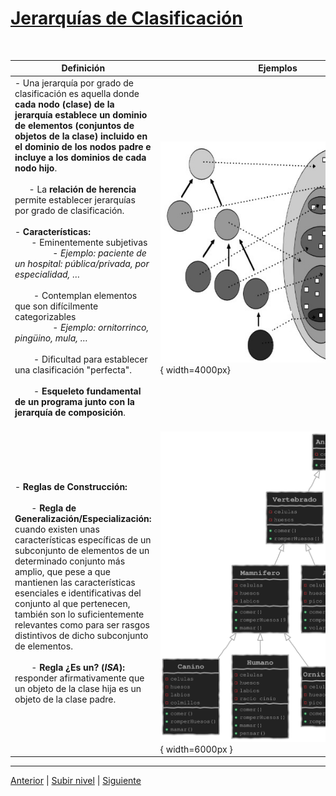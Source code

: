 # [Jerarquías de Clasificación](README.md)




<br> 

| **Definición** | **Ejemplos** |
| --- | --- |
| - Una jerarquía por grado de clasificación es aquella donde **cada nodo (clase) de la jerarquía establece un dominio de elementos (conjuntos de objetos de la clase) incluido en el dominio de los nodos padre e incluye a los dominios de cada nodo hijo**.<br> <br> &nbsp;&nbsp;&nbsp;&nbsp;&nbsp;&nbsp;- La **relación de herencia** permite establecer jerarquías por grado de clasificación.<br> <br>  - **Características:**  <br> &nbsp;&nbsp;&nbsp;&nbsp;&nbsp;&nbsp; - Eminentemente subjetivas<br>&nbsp;&nbsp;&nbsp;&nbsp;&nbsp;&nbsp;&nbsp;&nbsp;&nbsp;&nbsp;&nbsp;&nbsp;&nbsp;&nbsp;&nbsp;&nbsp;- *Ejemplo: paciente de un hospital: pública/privada, por especialidad, …​*<br><br> &nbsp;&nbsp;&nbsp;&nbsp;&nbsp;&nbsp;&nbsp;&nbsp;- Contemplan elementos que son difícilmente categorizables <br> &nbsp;&nbsp;&nbsp;&nbsp;&nbsp;&nbsp;&nbsp;&nbsp;&nbsp;&nbsp;&nbsp;&nbsp;&nbsp;&nbsp;&nbsp;&nbsp;- *Ejemplo: ornitorrinco, pingüino, mula, …​*<br> <br> &nbsp;&nbsp;&nbsp;&nbsp;&nbsp;&nbsp;&nbsp;&nbsp;- Dificultad para establecer una clasificación "perfecta".<br> <br> &nbsp;&nbsp;&nbsp;&nbsp;&nbsp;&nbsp;&nbsp;&nbsp;- **Esqueleto fundamental de un programa junto con la jerarquía de composición**.<br><br>| &nbsp;&nbsp;&nbsp;&nbsp;&nbsp;&nbsp;&nbsp;&nbsp;&nbsp;&nbsp;&nbsp;&nbsp;&nbsp;&nbsp;&nbsp;&nbsp;&nbsp;&nbsp;&nbsp;&nbsp;&nbsp;&nbsp;&nbsp;&nbsp;&nbsp;&nbsp;&nbsp;&nbsp;&nbsp;&nbsp;&nbsp;&nbsp;&nbsp;&nbsp;&nbsp;&nbsp;&nbsp;&nbsp;&nbsp;&nbsp;&nbsp;&nbsp;&nbsp;&nbsp;&nbsp;&nbsp;&nbsp;&nbsp;&nbsp;&nbsp;&nbsp;&nbsp;&nbsp;&nbsp;&nbsp;&nbsp;&nbsp;&nbsp;&nbsp;&nbsp;&nbsp;&nbsp;&nbsp;&nbsp;&nbsp;&nbsp;&nbsp;&nbsp;&nbsp;&nbsp;&nbsp;&nbsp;&nbsp;&nbsp;&nbsp;&nbsp;&nbsp;&nbsp;&nbsp;&nbsp;&nbsp;&nbsp;&nbsp;&nbsp;&nbsp;&nbsp;&nbsp;&nbsp;&nbsp;&nbsp;&nbsp;&nbsp;&nbsp;&nbsp;&nbsp;&nbsp;&nbsp;&nbsp;&nbsp;&nbsp;![Ejemplo de jerarquía de clasificación](/images/Jerarquias.jpg){ width=4000px} 
| - **Reglas de Construcción:**<br><br>&nbsp;&nbsp;&nbsp;&nbsp;&nbsp;&nbsp; - **Regla de Generalización/Especialización:** <br>cuando existen unas características específicas de un subconjunto de elementos de un determinado conjunto más amplio, que pese a que mantienen las características esenciales e identificativas del conjunto al que pertenecen, también son lo suficientemente relevantes como para ser rasgos distintivos de dicho subconjunto de elementos.<br><br>&nbsp;&nbsp;&nbsp;&nbsp;&nbsp;&nbsp;  - **Regla ¿Es un? (*ISA*):** <br>responder afirmativamente que un objeto de la clase hija es un objeto de la clase padre. |![Ejemplo de jerarquía de clasificación](/images/Jerarquia.svg){ width=6000px } | 

---

[Anterior](../README.md) | [Subir nivel](../README.md) | [Siguiente](/c4how/u5objectOrientedProgramming/u2inheritanceByExtension/README.md)
